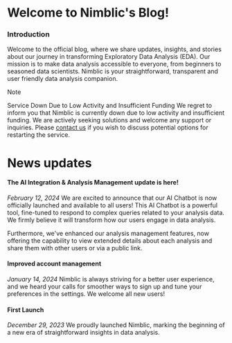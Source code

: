 # Welcome to Nimblic's Blog!

### Introduction

Welcome to the official blog, where we share updates, insights, and stories about our journey in transforming Exploratory Data Analysis (EDA). Our mission is to make data analysis accessible to everyone, from beginners to seasoned data scientists. Nimblic is your straightforward, transparent and user friendly data analysis companion.

> [!NOTE]
> Service Down Due to Low Activity and Insufficient Funding
> We regret to inform you that Nimblic is currently down due to low activity and insufficient funding. We are actively seeking solutions and welcome any support or inquiries. Please [contact us](/contact) if you wish to discuss potential options for restarting the service.

# News updates

#### The AI Integration & Analysis Management update is here!
*February 12, 2024*
We are excited to announce that our AI Chatbot is now officially launched and available to all users! This AI Chatbot is a powerful tool, fine-tuned to respond to complex queries related to your analysis data. We firmly believe it will transform how our users engage in data analysis.

Furthermore, we've enhanced our analysis management features, now offering the capability to view extended details about each analysis and share them with other users or via a public link.

#### Improved account management
*January 14, 2024*
Nimblic is always striving for a better user experience, and we heard your calls for smoother ways to sign up and tune your preferences in the settings. We welcome all new users!

#### First Launch
*December 29, 2023*
We proudly launched Nimblic, marking the beginning of a new era of straightforward insights in data analysis.
